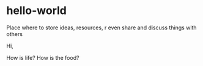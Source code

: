 # hello-world
Place where to store ideas, resources, r even share and discuss things with others

Hi,

How is life? How is the food?

